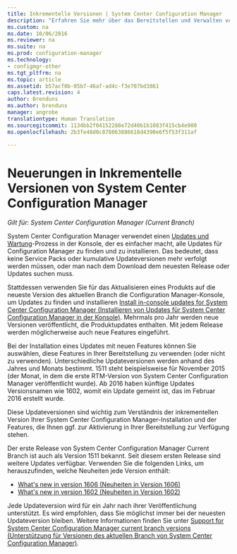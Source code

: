 ```yaml
---
title: Inkrementelle Versionen | System Center Configuration Manager
description: "Erfahren Sie mehr über das Bereitstellen und Verwalten von Softwareupdates in System Center Configuration Manager."
ms.custom: na
ms.date: 10/06/2016
ms.reviewer: na
ms.suite: na
ms.prod: configuration-manager
ms.technology:
- configmgr-other
ms.tgt_pltfrm: na
ms.topic: article
ms.assetid: b57acf0b-05b7-46af-ad4c-f3e707bd3861
caps.latest.revision: 4
author: Brenduns
ms.author: brenduns
manager: angrobe
translationtype: Human Translation
ms.sourcegitcommit: 1134bb2f04152288e72d40b1b1083f415cb4e900
ms.openlocfilehash: 2b3fe48d0c878063886618d4390e6f5f53f311af

---
```

# <a name="whats-new-in-system-center-configuration-manager-incremental-versions"></a>Neuerungen in Inkrementelle Versionen von System Center Configuration Manager

*Gilt für: System Center Configuration Manager (Current Branch)*




 System Center Configuration Manager verwendet einen [Updates und Wartung](/sccm/core/servers/manage/updates)-Prozess in der Konsole, der es einfacher macht, alle Updates für Configuration Manager zu finden und zu installieren. Das bedeutet, dass keine Service Packs oder kumulative Updateversionen mehr verfolgt werden müssen, oder man nach dem Download dem neuesten Release oder Updates suchen muss.

 Stattdessen verwenden Sie für das Aktualisieren eines Produkts auf die neueste Version des aktuellen Branch die Configuration Manager-Konsole, um Updates zu finden und installieren [Install in-console updates for System Center Configuration Manager (Installieren von Updates für System Center Configuration Manager in der Konsole)](../../../core/servers/manage/install-in-console-updates.md). Mehrmals pro Jahr werden neue Versionen veröffentlicht, die Produktupdates enthalten. Mit jedem Release werden möglicherweise auch neue Features eingeführt.  

 Bei der Installation eines Updates mit neuen Features können Sie auswählen, diese Features in Ihrer Bereitstellung zu verwenden (oder nicht zu verwenden). Unterschiedliche Updateversionen werden anhand des Jahres und Monats bestimmt. 1511 steht beispielsweise für November 2015 (der Monat, in dem die erste RTM-Version von System Center Configuration Manager veröffentlicht wurde). Ab 2016 haben künftige Updates Versionsnamen wie 1602, womit ein Update gemeint ist, das im Februar 2016 erstellt wurde.

 Diese Updateversionen sind wichtig zum Verständnis der inkrementellen Version Ihrer System Center Configuration Manager-Installation und der Features, die Ihnen ggf. zur Aktivierung in Ihrer Bereitstellung zur Verfügung stehen.

 Der erste Release von System Center Configuration Manager Current Branch ist auch als Version 1511 bekannt. Seit diesem ersten Release sind weitere Updates verfügbar. Verwenden Sie die folgenden Links, um herauszufinden, welche Neuheiten jede Version enthält:
  - [What's new in version 1606 (Neuheiten in Version 1606)](../../../core/plan-design/changes/whats-new-in-version-1606.md)
  - [What's new in version 1602 (Neuheiten in Version 1602)](../../../core/plan-design/changes/whats-new-in-version-1602.md)


 Jede Updateversion wird für ein Jahr nach ihrer Veröffentlichung unterstützt. Es wird empfohlen, dass Sie möglichst immer bei der neuesten Updateversion bleiben. Weitere Informationen finden Sie unter [Support for System Center Configuration Manager current branch versions (Unterstützung für Versionen des aktuellen Branch von System Center Configuration Manager)](../../../core/servers/manage/current-branch-versions-supported.md).  



<!--HONumber=Nov16_HO1-->


